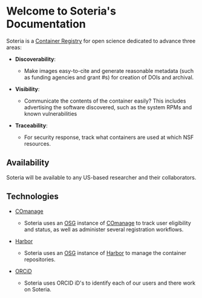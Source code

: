 # Welcome to Soteria's Documentation

Soteria is a [Container Registry]() for open science dedicated to advance three areas:

- __Discoverability__:
    - Make images easy-to-cite and generate reasonable metadata 
      (such as funding agencies and grant #s) for creation of DOIs and archival.
      
- __Visibility__:
    - Communicate the contents of the container easily? This includes
      advertising the software discovered, such as the system RPMs and known vulnerabilities
      
- __Traceability__:
    - For security response, track what containers are used at which NSF resources.
    
## Availability

Soteria will be available to any US-based researcher and their collaborators.

## Technologies

- [COmanage](https://incommon.org/software/comanage/) 
    - Soteria uses an [OSG](https://osg-htc.org) instance of 
      [COmanage](https://incommon.org/software/comanage/) to track 
      user eligibility and status, as well as administer several 
      registration workflows.
      
- [Harbor](https://goharbor.io/)
    - Soteria uses an [OSG](https://osg-htc.org) instance of 
      [Harbor](https://goharbor.io/) to manage the container repositories.
      
- [ORCiD](https://orcid.org/)
    - Soteria uses ORCID iD's to identify each of our users and there work on Soteria.
    
